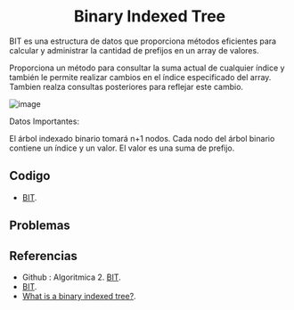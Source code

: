<h1 align="center"> Binary Indexed Tree </h1>

BIT es una estructura de datos que proporciona métodos eficientes para calcular y administrar la cantidad de prefijos en un array de valores.

Proporciona un método para consultar la suma actual de cualquier índice y también le permite realizar cambios en el índice especificado del array. Tambien realza consultas posteriores para reflejar este cambio.

![image](https://user-images.githubusercontent.com/97768733/193958899-5cc2a88d-ae47-4178-b3cc-2c3197bbabd3.png)

Datos Importantes:

El árbol indexado binario tomará n+1 nodos.
Cada nodo del árbol binario contiene un índice y un valor. El valor es una suma de prefijo.

## Codigo

* [BIT](https://github.com/HugoAlejandro2002/Algoritmos-y-Estructuras-de-Datos/blob/main/Estructuras%20de%20Datos/BIT/bit.cpp).


## Problemas

## Referencias 

* Github : Algoritmica 2. [BIT](https://github.com/PaulLandaeta/algoritmica2/tree/master/contenido/Estructura_de_datos/BIT).
* [BIT](https://es.wikipedia.org/wiki/%C3%81rbol_binario_indexado).  
* [What is a binary indexed tree?](https://www.educative.io/answers/what-is-a-binary-indexed-tree).
